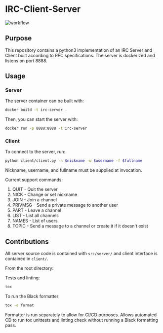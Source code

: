 # IRC-Client-Server
![workflow](https://github.com/jiangha4/irc-client-server/actions/workflows/workflow.yml/badge.svg)

## Purpose
This repository contains a python3 implementation of an IRC Server and Client built 
according to RFC specifications. The server is dockerized and listens on port 8888.

## Usage

### Server
The server container can be built with:
```bash
docker build -t irc-server .
```

Then, you can start the server with:
```bash
docker run -p 8888:8888 -t irc-server
```

### Client
To connect to the server, run:
```bash
python client/client.py -n $nickname -u $username -f $fullname
```
Nickname, username, and fullname must be supplied at invocation. 

Current support commands:
1. QUIT - Quit the server
2. NICK - Change or set nickname
3. JOIN - Join a channel
4. PRIVMSG - Send a private message to another user
5. PART - Leave a channel
6. LIST - List all channels
7. NAMES - List of users
8. TOPIC - Send a message to a channel or create it if it doesn't exist

## Contributions
All server source code is contained with `src/server/` and client interface is contained in
`client/`.

From the root directory:

Tests and linting:
```bash
tox
```

To run the Black formatter:
```bash
tox -e format
```

Formatter is run separately to allow for CI/CD purposes. Allows automated CD to run tox unittests and
linting check without running a Black formatting pass. 